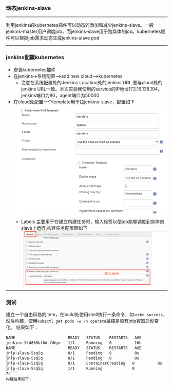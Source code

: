 ### 动态jenkins-slave
---

利用jenkins的kubernetes插件可以动态的添加和减少jenkins-slave。一般jenkins-master用户调度job，而jenkins-slave用于跑具体的job。kubernetes插件可以根据job需求动态生成jenkins-slave pod

---
### jenkins配置kubernetes
- 安装kubernetes插件
- 在jenkins->系统配置-->add new cloud-->kubernetes
  - 注意在系统配置处的Jenkins Location处的jenkins URL 要与cloud处的jenkins URL一致。本次实验我使用的service的IP地址172.16.138.104。jenkins端口为80，agent端口为50000
- 在cloud处配置一个template用于拉jenkins-slave，配置如下
  ![template pod](https://github.com/salarst/note/blob/master/img/tempPod.png)
  - Labels 主要用于在建立构建任务时，输入标签以便job能够调度到具体的slave上运行,构建任务配置图如下
    ![1](https://github.com/salarst/note/blob/master/img/macthLabels.png)
---
### 测试
建立一个自由风格的item，在build处使用shell执行一条命令，如:```echo success```，然后构建，使用```kubectl get pods -w -n operate```监控是否有jnlp容器启动变化。
结果如下：
```[root@k8s-master manifests]# kubectl get pods -n operate -w
NAME                       READY   STATUS    RESTARTS   AGE
jenkins-5fd868bf6d-7dhpr   1/1     Running   0          16h
NAME                       READY   STATUS    RESTARTS   AGE
jnlp-slave-5sq5q           0/1     Pending   0          0s
jnlp-slave-5sq5q           0/1     Pending   0          0s
jnlp-slave-5sq5q           0/1     ContainerCreating   0          0s
jnlp-slave-5sq5q           1/1     Running             0          7s```
构建结果如下：

